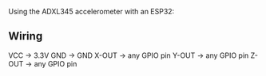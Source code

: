 
Using the ADXL345 accelerometer with an ESP32:

## Wiring

VCC -> 3.3V
GND -> GND
X-OUT -> any GPIO pin
Y-OUT -> any GPIO pin
Z-OUT -> any GPIO pin
